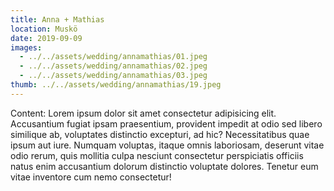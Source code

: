 ```yaml
---
title: Anna + Mathias
location: Muskö
date: 2019-09-09
images:
  - ../../assets/wedding/annamathias/01.jpeg
  - ../../assets/wedding/annamathias/02.jpeg
  - ../../assets/wedding/annamathias/03.jpeg
thumb: ../../assets/wedding/annamathias/19.jpeg
---
```


Content: Lorem ipsum dolor sit amet consectetur adipisicing elit.
Accusantium fugiat ipsam praesentium, provident impedit at odio sed libero
similique ab, voluptates distinctio excepturi, ad hic? Necessitatibus quae
ipsum aut iure. Numquam voluptas, itaque omnis laboriosam, deserunt vitae odio
rerum, quis mollitia culpa nesciunt consectetur perspiciatis officiis natus
enim accusantium dolorum distinctio voluptate dolores. Tenetur eum vitae
inventore cum nemo consectetur!
